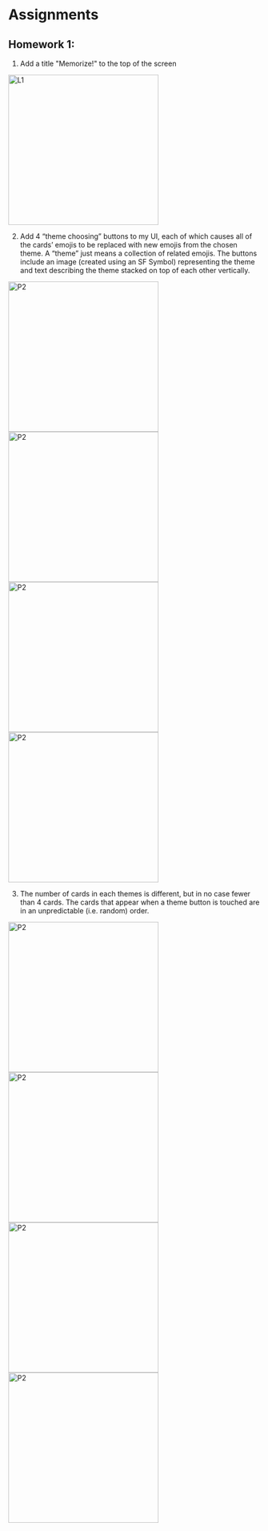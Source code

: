 #  Assignments
## Homework 1:
1. Add a title "Memorize!" to the top of the screen

<img width="300" alt="L1" src="https://sun9-54.userapi.com/impg/bN8SE6GtEKYHDdjJNDOatHB1t3y70wTX2BAbzw/35XZS_HT6hQ.jpg?size=650x1092&quality=96&sign=46f742a6dd0fb6997e71d966033c8fe7&type=album">

2. Add 4 “theme choosing” buttons to my UI, each of which causes all of the cards’ emojis to be replaced with new emojis from the chosen theme. A “theme” just means a collection of related emojis. 
The buttons include an image (created using an SF Symbol) representing the theme and text describing the theme stacked on top of each other vertically.

<img width="300" alt="P2" src="https://sun9-79.userapi.com/impg/ukryYDbIMtCReoSxAEwZ69LhDzY9RlcBoNptFg/xYmM16BT02s.jpg?size=660x1260&quality=96&sign=0e7d5004a40e77f06e391d0459338427&type=album"> <img width="300" alt="P2" src="https://sun77-2.userapi.com/impg/DqwCDPALXziEGH0eeLyuJiKOM4BazVQtYZQdvw/BR91MacQ4W0.jpg?size=566x1080&quality=96&sign=67bd5d74be0b3cbe3c4acfc353bf0585&type=album"> <img width="300" alt="P2" src="https://sun9-17.userapi.com/impg/EStnveR3PYfVTptJRPdqP-d-nC-jKAYex0V5jg/7nYjeftgV5I.jpg?size=658x1254&quality=96&sign=3b0ef33259e481838fb3fb32bb6e084a&type=album"> <img width="300" alt="P2" src="https://sun9-63.userapi.com/impg/pcReHAh3d_epB3C6znmUrgXStK8cIaXnxRZYEQ/h1Osd-d_du8.jpg?size=660x1260&quality=96&sign=2e7aefcb9c7690419825d03cbdd37a59&type=album">

3. The number of cards in each themes is different, but in no case fewer than 4 cards. The cards that appear when a theme button is touched are in an unpredictable (i.e. random) order.

<img width="300" alt="P2" src="https://sun9-48.userapi.com/impg/ImYtsSPrFY-X8TLCUNCqR6O1a3afASHPkjSu6w/F7fH1fCJoFE.jpg?size=660x1260&quality=96&sign=cb3c6491fa886260574790c4105eb5a1&type=album"> <img width="300" alt="P2" src="https://sun9-31.userapi.com/impg/Ax_T5gmX36nndAcDklpVAKCo6huRK-VEruR7Mw/XyOxMt4jmR4.jpg?size=660x1260&quality=96&sign=2fec8f1414456326102c9168282ddeea&type=album"> <img width="300" alt="P2" src="https://sun9-52.userapi.com/impg/HSSPrjitaZ-a05W9afhPw8_wQiCQSZqHKSkQpQ/5kVJE7F5Qc4.jpg?size=660x1260&quality=96&sign=1eed120c9f02d3c35e8fa2e7c9c9dc5b&type=album"> <img width="300" alt="P2" src="https://sun9-74.userapi.com/impg/YN-mS3qKScN_m3_wAhO3Ms_u1YgRDdXjw0klkw/4AJ1qGt-uJs.jpg?size=660x1260&quality=96&sign=648f74fb290b0c6c8981b43bd6e58dcb&type=album">
